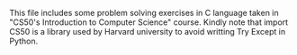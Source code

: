 This file includes some problem solving exercises in C language taken in "CS50's Introduction to Computer Science" course. Kindly note that import CS50 is a library used by Harvard university to avoid writting Try Except in Python.
